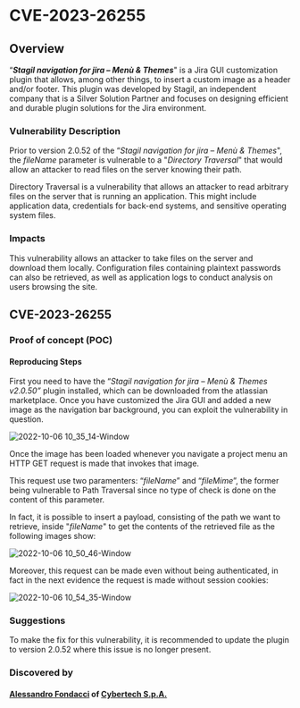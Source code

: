 # CVE-2023-26255
## Overview
“**_Stagil navigation for jira – Menù & Themes_**" is a Jira GUI customization plugin that allows, among other things, to insert a custom image as a header and/or footer. This plugin was developed by Stagil, an independent company that is a Silver Solution Partner and focuses on designing efficient and durable plugin solutions for the Jira environment.

### Vulnerability Description
Prior to version 2.0.52 of the “_Stagil navigation for jira – Menù & Themes_", the _fileName_ parameter is vulnerable to a "_Directory Traversal_" that would allow an attacker to read files on the server knowing their path.

Directory Traversal is a vulnerability that allows an attacker to read arbitrary files on the server that is running an application. This might include application data, credentials for back-end systems, and sensitive operating system files.

### Impacts
This vulnerability allows an attacker to take files on the server and download them locally. Configuration files containing plaintext passwords can also be retrieved, as well as application logs to conduct analysis on users browsing the site.

## CVE-2023-26255

### Proof of concept (POC)
#### Reproducing Steps
First you need to have the “_Stagil navigation for jira – Menù & Themes v2.0.50”_ plugin installed, which can be downloaded from the atlassian marketplace.
Once you have customized the Jira GUI and added a new image as the navigation bar background, you can exploit the vulnerability in question.

![2022-10-06 10_35_14-Window](https://user-images.githubusercontent.com/126457349/221830286-efd3e906-2fd8-4d8e-ae43-3660442fdcf8.jpg)

Once the image has been loaded whenever you navigate a project menu an HTTP GET request is made that invokes that image.

This request use two paramenters: “_fileName_” and “_fileMime_”, the former being vulnerable to Path Traversal since no type of check is done on the content of this parameter.

In fact, it is possible to insert a payload, consisting of the path we want to retrieve, inside "_fileName_" to get the contents of the retrieved file as the following images show:

![2022-10-06 10_50_46-Window](https://user-images.githubusercontent.com/126457349/221830399-46bf6cfc-c9b5-4887-b1ea-ef1e64498f85.jpg)

Moreover, this request can be made even without being authenticated, in fact in the next evidence the request is made without session cookies:

![2022-10-06 10_54_35-Window](https://user-images.githubusercontent.com/126457349/221830483-091c8d56-1ea2-4763-b991-8681de8de1b5.jpg)

### Suggestions
To make the fix for this vulnerability, it is recommended to update the plugin to version 2.0.52 where this issue is no longer present.

### Discovered by
#### [Alessandro Fondacci](https://www.linkedin.com/in/alessandro-fondacci-326978a1/) of [Cybertech S.p.A.](https://www.cybertech.eu/)
